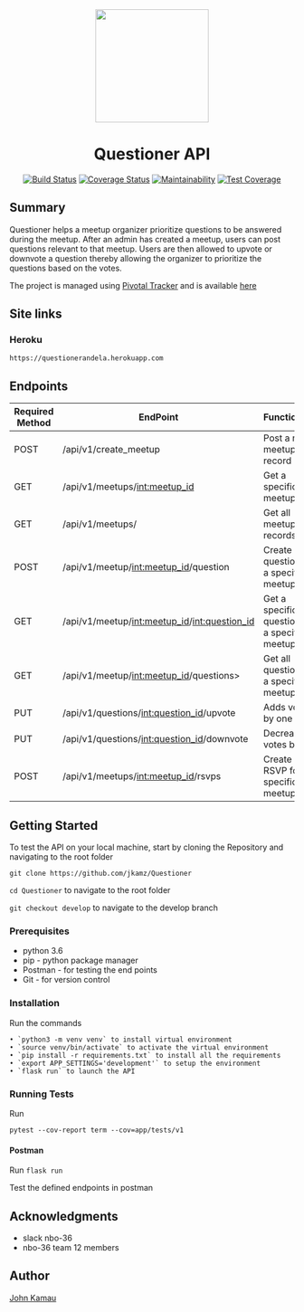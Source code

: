 <div align="center">

<img width=200 src="https://jkamz.github.io/Questioner/UI/static/images/logo.png">

# Questioner API

[![Build Status](https://travis-ci.org/jkamz/Questioner.svg?branch=develop)](https://travis-ci.org/jkamz/Questioner) [![Coverage Status](https://coveralls.io/repos/github/jkamz/Questioner/badge.svg?branch=develop)](https://coveralls.io/github/jkamz/Questioner?branch=develop)   [![Maintainability](https://api.codeclimate.com/v1/badges/ccc01049d9b2db4cf789/maintainability)](https://codeclimate.com/github/jkamz/Questioner/maintainability) [![Test Coverage](https://api.codeclimate.com/v1/badges/ccc01049d9b2db4cf789/test_coverage)](https://codeclimate.com/github/jkamz/Questioner/test_coverage)

</div>

## Summary
Questioner helps a meetup organizer prioritize questions to be answered during the meetup. After an admin has created a meetup, users can post questions relevant to that meetup. Users are then allowed to upvote or downvote a question thereby allowing the organizer to prioritize the questions based on the votes.

The project is managed using [Pivotal Tracker](https://www.pivotaltracker.com) and is available [here](https://www.pivotaltracker.com/n/projects/2235485)

## Site links
### Heroku

`https://questionerandela.herokuapp.com`

## Endpoints

Required Method       | EndPoint       | Functionality |
------------- | ------------- | ---------------
POST  | /api/v1/create_meetup  | Post a new meetup record   |
GET  | /api/v1/meetups/<int:meetup_id>  | Get a specific meetup   |
GET  | /api/v1/meetups/   | Get all meetup records   |
POST  | /api/v1/meetup/<int:meetup_id>/question | Create a question for a specific meetup.   |
GET  | /api/v1/meetup/<int:meetup_id>/<int:question_id> | Get a specific question for a specific meetup.   |
GET  | /api/v1/meetup/<int:meetup_id>/questions> | Get all questions for a specific meetup.   |
PUT | /api/v1/questions/<int:question_id>/upvote | Adds votes by one |
PUT | /api/v1/questions/<int:question_id>/downvote | Decreases votes by one  |
POST | /api/v1/meetups/<int:meetup_id>/rsvps | Create a RSVP for a specific meetup



## Getting Started

To test the API on your local machine, start by cloning the Repository and navigating to the root folder

`git clone https://github.com/jkamz/Questioner`

`cd Questioner` to navigate to the root folder

`git checkout develop` to navigate to the develop branch


### Prerequisites
- python 3.6
- pip - python package manager
- Postman - for testing the end points
- Git - for version control

### Installation
Run the commands

    • `python3 -m venv venv` to install virtual environment
    • `source venv/bin/activate` to activate the virtual environment
    • `pip install -r requirements.txt` to install all the requirements
    • `export APP_SETTINGS='development'` to setup the environment
    • `flask run` to launch the API

### Running Tests
Run

`pytest --cov-report term --cov=app/tests/v1`

#### Postman

Run `flask run`

Test the defined endpoints in postman

## Acknowledgments
- slack nbo-36
- nbo-36 team 12 members

## Author

[John Kamau](https://github.com/jkamz)

